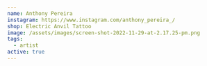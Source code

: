 ```yaml
---
name: Anthony Pereira
instagram: https://www.instagram.com/anthony_pereira_/
shop: Electric Anvil Tattoo
image: /assets/images/screen-shot-2022-11-29-at-2.17.25-pm.png
tags:
  - artist
active: true
---
```

